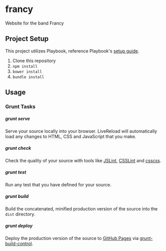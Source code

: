 # francy

Website for the band Francy

## Project Setup
This project utilizes Playbook, reference Playbook's [setup guide](https://github.com/centresource/generator-playbook#get-started).

1. Clone this repository
2. `npm install`
3. `bower install`
4. `bundle install`

## Usage

### Grunt Tasks
##### grunt serve
Serve your source locally into your browser. LiveReload will automatically load any changes to HTML, CSS and JavaScript that you make.

##### grunt check
Check the quality of your source with tools like [JSLint](http://www.jslint.com/), [CSSLint](http://csslint.net/) and [csscss](http://zmoazeni.github.io/csscss/).

##### grunt test
Run any test that you have defined for your source.

##### grunt build
Build the concatenated, minified production version of the source into the `dist` directory.

##### grunt deploy
Deploy the production version of the source to [GitHub Pages](http://pages.github.com/) via [grunt-build-control](https://github.com/robwierzbowski/grunt-build-control).
